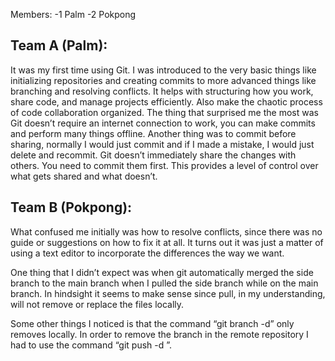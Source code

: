 Members:
-1 Palm
-2 Pokpong

## Team A (Palm):
It was my first time using Git. I was introduced to the very basic things like initializing repositories and creating commits to more advanced things like branching and resolving conflicts. It helps with structuring how you work, share code, and manage projects efficiently. Also make the chaotic process of code collaboration organized. The thing that surprised me the most was Git doesn’t require an internet connection to work, you can make commits and perform many things offline. Another thing was to commit before sharing, normally I would just commit and if I made a mistake, I would just delete and recommit. Git doesn’t immediately share the changes with others. You need to commit them first. This provides a level of control over what gets shared and what doesn’t.

## Team B (Pokpong):

What confused me initially was how to resolve conflicts, since there was no guide or suggestions on how to fix it at all. It turns out it was just a matter of using a text editor to incorporate the differences the way we want.

One thing that I didn’t expect was when git automatically merged the side branch to the main branch when I pulled the side branch while on the main branch. In hindsight it seems to make sense since pull, in my understanding, will not remove or replace the files locally.

Some other things I noticed is that the command “git branch -d” only removes locally. In order to remove the branch in the remote repository I had to use the command “git push -d <remote repository link>  <branch name>”.
